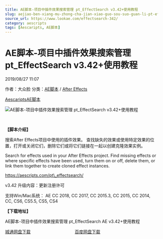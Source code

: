 ```yaml
---
title: AE脚本-项目中插件效果搜索管理 pt_EffectSearch v3.42+使用教程
slug: aejiao-ben-xiang-mu-zhong-cha-jian-xiao-guo-sou-suo-guan-li-pt-effectsearch-v3-42-shi-yong-jiao-cheng
source_url: https://www.lookae.com/effectsearch-342/
category: aescripts
tags: [Aescaripts, AE脚本]
---
```

# AE脚本-项目中插件效果搜索管理 pt\_EffectSearch v3.42+使用教程

2019/08/27 11:07

作者：大众脸
分类：[AE脚本](https://www.lookae.com/after-effects/aescripts/) / [After Effects](https://www.lookae.com/after-effects/)

[Aescaripts](https://www.lookae.com/tag/aescaripts/)[AE脚本](https://www.lookae.com/tag/ae%e8%84%9a%e6%9c%ac/)

![AE脚本-项目中插件效果搜索管理 pt_EffectSearch v3.42+使用教程](https://www.lookae.com/wp-content/uploads/2019/08/EffectSearch.jpg "AE脚本-项目中插件效果搜索管理 pt_EffectSearch v3.42+使用教程-LookAE.com")

﻿

**【脚本介绍】**

搜索After Effects项目中使用的插件效果。 查找缺失的效果或使用特定效果的位置，打开或关闭它们，删除它们或将它们链接在一起以创建克隆效果实例。

Search for effects used in your After Effects project. Find missing effects or where specific effects have been used, turn them on or off, delete them, or link them together to create cloned effect instances.

https://aescripts.com/pt\_effectsearch/

v3.42 升级内容：更新注册许可

支持Win/Mac系统： AE CC 2018, CC 2017, CC 2015.3, CC 2015, CC 2014, CC, CS6, CS5.5, CS5, CS4

**【下载地址】**

AE脚本-项目中插件效果搜索管理 pt\_EffectSearch AE v3.42+使用教程

[城通网盘下载](https://lookae.ctfile.com/fs/680462-395042693)                                     [百度网盘下载](https://pan.baidu.com/s/1VabUgqY3wiX9mKjFiC8z5w)

